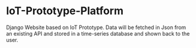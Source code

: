 # loT-Prototype-Platform
Django Website based on IoT Prototype. Data will be fetched in Json from an existing API and stored in a time-series database and shown back to the user. 
